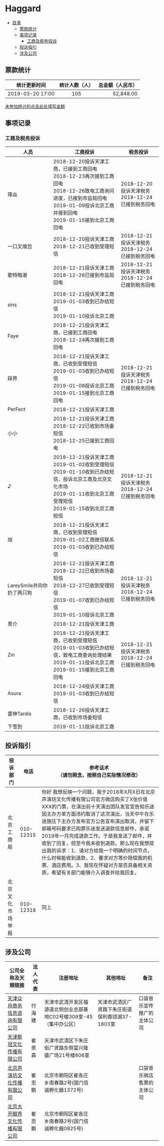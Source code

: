 # Haggard

* [目录](#Haggard)
    * [票款统计](#票款统计)
    * [事项记录](#事项记录)
        * [工商及税务投诉](#工商及税务投诉)
    * [投诉指引](#投诉指引)
    * [涉及公司](#涉及公司)


## 票款统计
| 统计更新时间 | 统计人数（人） | 总金额（人民币） |
| ---- | :----: | ----: |
| 2019-03-20 17:00 | 105 | 52,848.00 |

[未参加统计的点击此处填写金额](https://www.wjx.top/jq/32741121.aspx)

## 事项记录

### 工商及税务投诉

| 人员 | 工商投诉 | 税务投诉 |
| ---- | ---- | ---- |
| 琢焱 | 2018-12-20投诉天津工商，已接到工商回电<br>2018-12-23再次接到工商回电<br>2018-12-26致电工商询问进度，已接到市监局回电<br>2019-01-09投诉北京工商并接到回电<br>2019-01-15接到北京工商回电 | 2018-12-20投诉天津税务<br>2018-12-24已接到税务回电 |
| 一口叉燒包 | 2018-12-20投诉天津工商<br>2018-12-21已收到受理短信 | 2018-12-21投诉天津税务<br>2018-12-24已接到税务回电 |
| 歌特暗潮 | 2018-12-21投诉天津工商<br>2018-12-26已接到市监局回电 | 2018-12-21投诉天津税务<br>2018-12-24已接到税务回电 |
| sins | 2018-12-21投诉天津工商<br>2019-01-03收到已办结短信<br>2019-01-10投诉北京工商 | |
| Faye | 2018-12-21投诉天津工商，已接到工商回电<br>2018-12-24再次接到工商回电 | |
| 踩界 | 2018-12-21投诉天津工商，已收到受理短信<br>2019-01-03收到已办结短信<br>2019-01-08投诉北京工商<br>2019-01-15接到北京工商回电 | 2018-12-21投诉天津税务<br>2018-12-24已接到税务回电 |
| PerFect | 2018-12-21投诉天津工商 | |
| 小小 | 2018-12-21投诉天津工商<br>2018-12-22已收到市场委短信<br>2018-12-25已接到工商回电 | |
| ♪ | 2018-12-21投诉天津工商<br>2019-01-02收到受理短信<br>2019-01-10收到已办结短信，投诉北京工商及北京文化市场<br>2019-01-11收到北京工商受理短信<br>2019-01-15收到北京工商短信 | 2018-12-21投诉天津税务<br>2018-12-24已接到税务回电 |
| 旭 | 2018-12-21投诉天津工商，已收到受理短信<br>2019-01-02工商微信联系<br>2019-01-03收到已办结短信 | |
| LareySmile并向你扔了两只狗 | 2018-12-21投诉天津工商<br>2018-12-22已收到市场委短信<br>2018-12-27已收到受理短信<br>2019-01-07收到已办结短信<br>2019-01-10投诉北京工商 | 2018-12-21投诉天津税务<br>2018-12-24已接到税务回电 |
| 黒介 | 2018-12-21投诉天津工商 | |
| Zin | 2018-12-21投诉天津工商，已收到受理短信<br>2019-01-03收到已办结短信，致电工商查询处理结果<br>2019-01-11投诉北京工商<br>2019-01-15接到北京工商回电 | 2018-12-21投诉天津税务<br>2018-12-24已接到税务回电 |
| Asura | 2018-12-24投诉天津工商<br>2019-01-03收到已办结短信 | |
| 雷神Tardis | 2018-12-26投诉天津工商，已收到市场委短信 | |
| 下雪到 | 2019-01-11投诉北京工商 | |

## 投诉指引

| 投诉部门 | 电话 | 参考话术<br>（请勿照念，按照自己实际情况修改） |
| ---- | ---- | ---- |
| 北京工商局 | 010-12315 | 你好 我想反映一个问题，我于2018年X月X日在北京声演坊文化传播有限公司官方微店购买了X张价值XXX的门票，在演出前十天演出团队发官宣告知乐迷因主办方单方面违约取消了这次演出，当天中午在乐迷施压下主办方发布官方公告宣布演出取消，并留下邮箱号码要求已购票乐迷发送退款信息邮件，承诺2019年一月完成退款工作。于是我发送了邮件，并收到了回复，但至今我未收到退款。那么现在我想提出我的诉求：1、请对方给我一个明确的时间节点，什么时候能收到退款，2、要求对方等价赔偿我的机票、酒店费用。3、我现在怀疑对方是否具备相关资质，希望有关部门能够介入调查并给我回复。 |
| 北京文化市场举报 | 010-12318 | 同上 |

## 涉及公司

| 公司全称及天眼链接 | 法人代表 | 注册地址 | 其他地址 | 备注 |
| ---- | ---- | ---- | ---- | ---- |
| [天津众舟商务信息咨询有限公司](https://www.tianyancha.com/company/3063341985) | 付海建 | 天津市武清开发区福源道北侧创业总部基地C02号楼309室-45（集中办公区） | 天津市武清区广贤路下朱庄街道保利香颂湖37-1803室| 口袋音乐宣传推广的主体公司 |
| [天津斯坦文化传播有限公司](https://www.tianyancha.com/company/2351009788) | 崔恩森 | 天津市武清区下朱庄街广贤路东侧富兴隆盛广场21号楼806室 | | |
| [北京声演坊文化传播有限公司](https://www.tianyancha.com/company/35569363) | 崔忠鹏 | 北京市朝阳区崔各庄乡南春路2号(国门信诚孵化器1372号) | | 口袋音乐微店售票的主体公司 |
| [北京大开眼界文化传播有限公司](https://www.tianyancha.com/company/120640862) | 崔忠鹏 | 北京市朝阳区崔各庄乡南春路2号(国门信诚孵化器0825号) | | |
